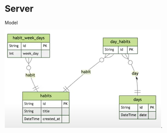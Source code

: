 # Server

Model

![Entity–relationship model (ERD)](.github/ERD.png "Entity–relationship model (ERD)").
